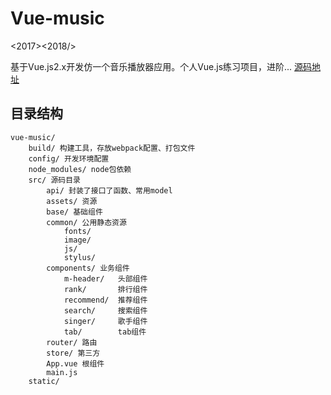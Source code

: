 # Vue-music
<2017><2018/>


基于Vue.js2.x开发仿一个音乐播放器应用。个人Vue.js练习项目，进阶...
[源码地址](https://github.com/ustbhuangyi/vue-music)


## 目录结构
```shell
vue-music/
    build/ 构建工具，存放webpack配置、打包文件
    config/ 开发环境配置
    node_modules/ node包依赖
    src/ 源码目录
        api/ 封装了接口了函数、常用model
        assets/ 资源
        base/ 基础组件
        common/ 公用静态资源
            fonts/
            image/
            js/
            stylus/
        components/ 业务组件
            m-header/   头部组件
            rank/       排行组件
            recommend/  推荐组件
            search/     搜索组件
            singer/     歌手组件
            tab/        tab组件
        router/ 路由
        store/ 第三方
        App.vue 根组件
        main.js
    static/        
```
